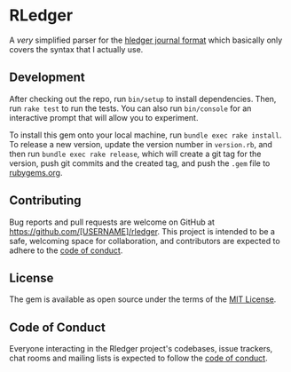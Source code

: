 # RLedger

A *very* simplified parser for the [hledger journal
format](https://hledger.org/hledger.html#journal-format) which basically only
covers the syntax that I actually use.

## Development

After checking out the repo, run `bin/setup` to install dependencies. Then, run
`rake test` to run the tests. You can also run `bin/console` for an interactive
prompt that will allow you to experiment.

To install this gem onto your local machine, run `bundle exec rake install`. To
release a new version, update the version number in `version.rb`, and then run
`bundle exec rake release`, which will create a git tag for the version, push
git commits and the created tag, and push the `.gem` file to
[rubygems.org](https://rubygems.org).

## Contributing

Bug reports and pull requests are welcome on GitHub at
https://github.com/[USERNAME]/rledger. This project is intended to be a safe,
welcoming space for collaboration, and contributors are expected to adhere to
the [code of
conduct](https://github.com/[USERNAME]/rledger/blob/main/CODE_OF_CONDUCT.md).

## License

The gem is available as open source under the terms of the [MIT
License](https://opensource.org/licenses/MIT).

## Code of Conduct

Everyone interacting in the Rledger project's codebases, issue trackers, chat
rooms and mailing lists is expected to follow the [code of
conduct](https://github.com/[USERNAME]/rledger/blob/main/CODE_OF_CONDUCT.md).
